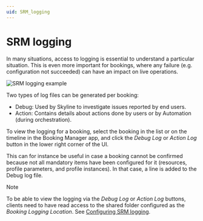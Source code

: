 ```yaml
---
uid: SRM_logging
---
```


# SRM logging

In many situations, access to logging is essential to understand a particular situation. This is even more important for bookings, where any failure (e.g. configuration not succeeded) can have an impact on live operations.

![SRM logging example](~/user-guide/images/SRM_logging.png)

Two types of log files can be generated per booking:

- Debug: Used by Skyline to investigate issues reported by end users.
- Action: Contains details about actions done by users or by Automation (during orchestration).

To view the logging for a booking, select the booking in the list or on the timeline in the Booking Manager app, and click the *Debug Log* or *Action Log* button in the lower right corner of the UI.

This can for instance be useful in case a booking cannot be confirmed because not all mandatory items have been configured for it (resources, profile parameters, and profile instances). In that case, a line is added to the Debug log file. <!-- RN 31183 -->

> [!NOTE]
> To be able to view the logging via the *Debug Log* or *Action Log* buttons, clients need to have read access to the shared folder configured as the *Booking Logging Location*. See [Configuring SRM logging](xref:SRM_logging_config).
